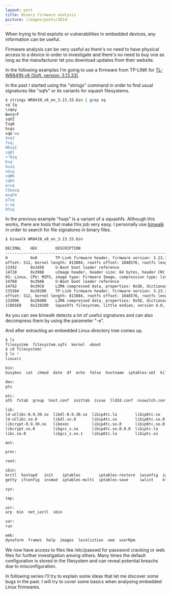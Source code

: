 ```yaml
---
layout: post
title: Binary firmware analysis
picture: /images/posts/2014-
---
```


When trying to find exploits or vulnerabilities in embedded devices, any information can be useful.

Firmware analysis can be very useful as there's no need to have physical access to a device in order to investigate and there's no need to buy one as long as the manufacturer let you download updates from their website.

In the following examples I'm going to use a firmware from TP-LINK for [TL-WR841N v8 (Soft. version: 3.13.33)](http://www.tp-link.com/ar/support/download/?model=TL-WR841N&version=V8#tbl_j).

In the past I started using the "strings" command in order to find usual signatures like "sqfs" or its variants for squash filesystems.

```bash
$ strings WR841N_v8_en_3.13.33.bin | grep sq
sq`{q
\sqey
&wsq=F
sqVZ
Tsq0
hsqs
sqb'wa
4sqJ
7sq;
HDsq1`
sq@|
+"Osq
Ksq`
busq
nGsq
sqWb
sq6X
&>sq
C5besq
msqFm
p7sq
s-sq
Ofsq
```

In the previous example "hsqs" is a variant of a squashfs. Although this works, there are tools that make this job very easy. I personally use [binwalk](http://binwalk.org/) in order to search for file signatures in 
binary files.

```bash
$ binwalk WR841N_v8_en_3.13.33.bin

DECIMAL    HEX        DESCRIPTION
-------------------------------------------------------------------------------------------------------------------
0          0x0        TP-Link firmware header, firmware version: 3.13.33, image version: "ver. 1.0", product ID: 0x8410008, product version: 1, kernel load address: 0x80002000, kernel entry point: 0x801AA240, kernel 
offset: 512, kernel length: 813084, rootfs offset: 1048576, rootfs length: 2883584, bootloader offset: 0, bootloader length: 49140
13392      0x3450     U-Boot boot loader reference
14728      0x3988     uImage header, header size: 64 bytes, header CRC: 0xBA7F2047, created: Mon May  6 07:20:35 2013, image size: 34860 bytes, Data Address: 0x80010000, Entry Point: 0x80010000, data CRC: 0x263C3839, 
OS: Linux, CPU: MIPS, image type: Firmware Image, compression type: lzma, image name: "u-boot image"
14760      0x39A8     U-Boot boot loader reference
14792      0x39C8     LZMA compressed data, properties: 0x5D, dictionary size: 33554432 bytes, uncompressed size: 99104 bytes
131584     0x20200    TP-Link firmware header, firmware version: 3.13.33, image version: "ver. 1.0", product ID: 0x8410008, product version: 1, kernel load address: 0x80002000, kernel entry point: 0x801AA240, kernel 
offset: 512, kernel length: 813084, rootfs offset: 1048576, rootfs length: 2883584, bootloader offset: 0, bootloader length: 0
132096     0x20400    LZMA compressed data, properties: 0x5D, dictionary size: 33554432 bytes, uncompressed size: 2317284 bytes
1180160    0x120200   Squashfs filesystem, little endian, version 4.0, compression: lzma, size: 2652846 bytes,  537 inodes, blocksize: 131072 bytes, created: Mon May  6 07:32:12 2013
```

As you can see binwalk detects a lot of useful signatures and can also decompress them by using the parameter "-e".

And after extracting an embedded Linux directory tree comes up.

```bash
$ ls
filesystem  filesystem.sqfs  kernel  uboot
$ cd filesystem/
$ ls *
linuxrc

bin:
busybox  cat  chmod  date  df  echo  false  hostname  iptables-xml  kill  login  ls  mount  msh  ping  ps  rm  sh  true  umount

dev:
pts

etc:
ath  fstab  group  host.conf  inittab  issue  lld2d.conf  nsswitch.conf  passwd  ppp  rc.d  resolv.conf  securetty  services  shadow  wlan  wpa2  wr941n.ico

lib:
ld-uClibc-0.9.30.so  libdl-0.9.30.so  libip4tc.la        libip6tc.so        libiptc.so.0      libmsglog.so      libnsl.so.0           libresolv.so     libuClibc-0.9.30.so  libxtables.la        pkgconfig
ld-uClibc.so.0       libdl.so.0       libip4tc.so        libip6tc.so.0      libiptc.so.0.0.0  libm.so           libpthread-0.9.30.so  libresolv.so.0   libutil-0.9.30.so    libxtables.so
libcrypt-0.9.30.so   libexec          libip4tc.so.0      libip6tc.so.0.0.0  libiw.so          libm.so.0         libpthread.so         librt-0.9.30.so  libutil.so.0         libxtables.so.2
libcrypt.so.0        libgcc_s.so      libip4tc.so.0.0.0  libiptc.la         libiw.so.29       libnsl-0.9.30.so  libpthread.so.0       librt.so         libwpa_common.so     libxtables.so.2.1.0
libc.so.0            libgcc_s.so.1    libip6tc.la        libiptc.so         libm-0.9.30.so    libnsl.so         libresolv-0.9.30.so   librt.so.0       libwpa_ctrl.so       modules

mnt:

proc:

root:

sbin:
brctl  hostapd   init    iptables        iptables-restore  iwconfig  iwpriv  logread  reboot  route    tc      vconfig     wpa_supplicant
getty  ifconfig  insmod  iptables-multi  iptables-save     iwlist    klogd   lsmod    rmmod   syslogd  udhcpc  wlanconfig

sys:

tmp:

usr:
arp  bin  net_ioctl  sbin

var:
run

web:
dynaform  frames  help  images  localiztion  oem  userRpm
```

We now have access to files like /etc/passwd for password cracking or web files for further investigation among others. Many times the default configuration is stored in the filesystem and can reveal potential breachs 
due to misconfiguration. 

In following series I'll try to explain some ideas that let me discover some bugs in the past. I will try to cover some basics when analysing embedded Linux firmwares.

